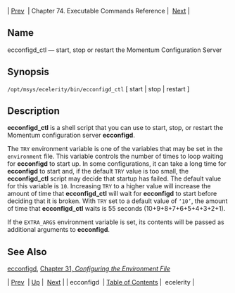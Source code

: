 | [Prev](executable.ecconfigd)  | Chapter 74. Executable Commands Reference |  [Next](executable.ecelerity) |

<a name="executable.ecconfigd_ctl"></a>
## Name

ecconfigd_ctl — start, stop or restart the Momentum Configuration Server

## Synopsis

`/opt/msys/ecelerity/bin/ecconfigd_ctl` [ start | stop | restart ]

<a name="idp11870448"></a>
## Description

**ecconfigd_ctl** is a shell script that you can use to start, stop, or restart the Momentum configuration server **ecconfigd**.

The `TRY` environment variable is one of the variables that may be set in the `environment` file. This variable controls the number of times to loop waiting for **ecconfigd** to start up. In some configurations, it can take a long time for **ecconfigd** to start and, if the default `TRY` value is too small, the **ecconfigd_ctl** script may decide that startup has failed. The default value for this variable is `10`. Increasing `TRY` to a higher value will increase the amount of time that **ecconfigd_ctl** will wait for **ecconfigd** to start before deciding that it is broken. With `TRY` set to a default value of `‘10’`, the amount of time that **ecconfigd_ctl** waits is 55 seconds (10+9+8+7+6+5+4+3+2+1).

If the `EXTRA_ARGS` environment variable is set, its contents will be passed as additional arguments to **ecconfigd**.

<a name="idp11881392"></a>
## See Also

[ecconfigd](executable.ecconfigd "ecconfigd"), [Chapter 31, *Configuring the Environment File*](environment_file "Chapter 31. Configuring the Environment File") 

| [Prev](executable.ecconfigd)  | [Up](exec.cmds.ref) |  [Next](executable.ecelerity) |
| ecconfigd  | [Table of Contents](index) |  ecelerity |

